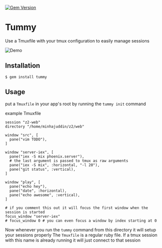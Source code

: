 [![Gem Version](https://badge.fury.io/rb/tummy.svg)](https://rubygems.org/gems/tummy)
# Tummy

Use a Tmuxfile with your tmux configuration to easily manage sessions

![Demo](https://i.imgur.com/pBSixTt.gif)

## Installation

    $ gem install tummy

## Usage

put a `Tmuxfile` in your app's root by running the `tummy init` command

example Tmuxfile

```
session "z2-web"
directory "/home/minhajuddin/z2/web"

window "src", [
  pane("vim TODO"),
]

window "server-iex", [
  pane("iex -S mix phoenix.server"),
  # the last argument is passed to tmux as raw arguments
  pane("iex -S mix", :horizontal, "-l 20"),
  pane("git status", :vertical),
]

window "play", [
  pane("echo hey"),
  pane("date", :horizontal),
  pane("echo awesome", :vertical),
]

# if you comment this out it will focus the first window when the session is started
focus_window "server-iex"
# focus_window 0 # you can even focus a window by index starting at 0

```

Now whenever you run the `tummy` command from this directory it will setup your sessions properly
The `Tmuxfile` is a regular ruby file. If a tmux session with this name is already running it will just connect to that session
